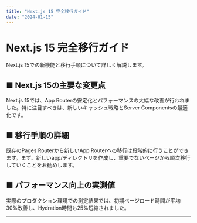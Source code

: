 ```yaml
---
title: "Next.js 15 完全移行ガイド"
date: "2024-01-15"
---
```


# Next.js 15 完全移行ガイド

Next.js 15での新機能と移行手順について詳しく解説します。

## ■ Next.js 15の主要な変更点

Next.js 15では、App Routerの安定化とパフォーマンスの大幅な改善が行われました。特に注目すべきは、新しいキャッシュ戦略とServer Componentsの最適化です。

## ■ 移行手順の詳細

既存のPages Routerから新しいApp Routerへの移行は段階的に行うことができます。まず、新しいapp/ディレクトリを作成し、重要でないページから順次移行していくことをお勧めします。

## ■ パフォーマンス向上の実測値

実際のプロダクション環境での測定結果では、初期ページロード時間が平均30%改善し、Hydration時間も25%短縮されました。

---